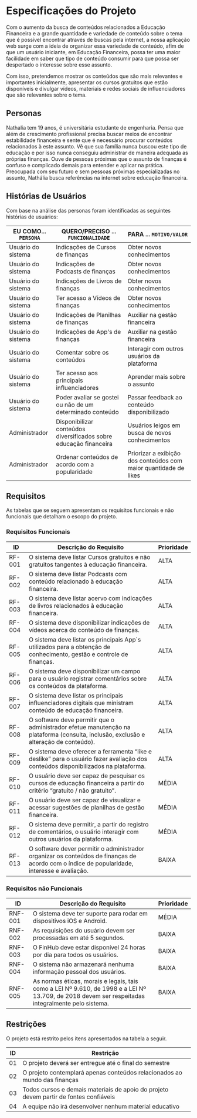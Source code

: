 # Especificações do Projeto

Com o aumento da busca de conteúdos relacionados a Educação Financeira e a grande quantidade e variedade de conteúdo sobre o tema que é possível encontrar através de buscas pela internet, a nossa aplicação web surge com a ideia de organizar essa variedade de conteúdo, afim de que um usuário iniciante, em Educação Financeira, possa ter uma maior facilidade em saber que tipo de conteúdo consumir para que possa ser despertado o interesse sobre esse assunto.

Com isso, pretendemos mostrar os conteúdos que são mais relevantes e importantes inicialmente, apresentar os cursos gratuitos que estão disponíveis e divulgar vídeos, materiais e redes sociais de influenciadores que são relevantes sobre o tema.

<!--
Definição do problema e ideia de solução a partir da perspectiva do usuário. É composta pela definição do  diagrama de personas, histórias de usuários, requisitos funcionais e não funcionais além das restrições do projeto.

Apresente uma visão geral do que será abordado nesta parte do documento, enumerando as técnicas e/ou ferramentas utilizadas para realizar a especificações do projeto. -->

## Personas

Nathalia tem 19 anos, é universitária estudante de engenharia. Pensa que além de crescimento profissional precisa buscar meios de encontrar estabilidade financeira e sente que é necessário procurar conteúdos relacionados à este assunto. Vê que sua família nunca buscou este tipo de educação e por isso nunca conseguiu administrar de maneira adequada as próprias finanças. Ouve de pessoas próximas que o assunto de finanças é confuso e complicado demais para entender e aplicar na prática. Preocupada com seu futuro e sem pessoas próximas especializadas no assunto, Nathália busca referências na internet sobre educação financeira.

<!-- Pedro Paulo tem 26 anos, é arquiteto recém-formado e autônomo. Pensa em se desenvolver profissionalmente através de um mestrado fora do país, pois adora viajar, é solteiro e sempre quis fazer um intercâmbio. Está buscando uma agência que o ajude a encontrar universidades na Europa que aceitem alunos estrangeiros.

Enumere e detalhe as personas da sua solução. Para tanto, baseie-se tanto nos documentos disponibilizados na disciplina e/ou nos seguintes links:

> **Links Úteis**:
> - [Rock Content](https://rockcontent.com/blog/personas/)
> - [Hotmart](https://blog.hotmart.com/pt-br/como-criar-persona-negocio/)
> - [O que é persona?](https://resultadosdigitais.com.br/blog/persona-o-que-e/)
> - [Persona x Público-alvo](https://flammo.com.br/blog/persona-e-publico-alvo-qual-a-diferenca/)
> - [Mapa de Empatia](https://resultadosdigitais.com.br/blog/mapa-da-empatia/)
> - [Mapa de Stalkeholders](https://www.racecomunicacao.com.br/blog/como-fazer-o-mapeamento-de-stakeholders/)
>
Lembre-se que você deve ser enumerar e descrever precisamente e personalizada todos os clientes ideais que sua solução almeja. -->

## Histórias de Usuários

Com base na análise das personas foram identificadas as seguintes histórias de usuários:

|EU COMO... `PERSONA`| QUERO/PRECISO ... `FUNCIONALIDADE` |PARA ... `MOTIVO/VALOR`                 |
|--------------------|------------------------------------|----------------------------------------|
|Usuário do sistema  | Indicações de Cursos de finanças         | Obter novos conhecimentos             |
|Usuário do sistema  | Indicações de Podcasts de finanças         | Obter novos conhecimentos             |
|Usuário do sistema  | Indicações de Livros de finanças         | Obter novos conhecimentos             |
|Usuário do sistema  | Ter acesso a Vídeos de finanças          | Obter novos conhecimentos             |
|Usuário do sistema  | Indicações de Planilhas de finanças      | Auxiliar na gestão financeira         |
|Usuário do sistema  | Indicações de App's de finanças          | Auxiliar na gestão financeira         |
|Usuário do sistema  | Comentar sobre os conteúdos              | Interagir com outros usuários da plataforma                                                               |
|Usuário do sistema  | Ter acesso aos principais influenciadores                                        | Aprender mais sobre o assunto                                     |
|Usuário do sistema  | Poder avaliar se gostei ou não de um determinado conteúdo                        | Passar feedback ao conteúdo disponibilizado                       |
|Administrador       | Disponibilizar conteúdos diversificados sobre educação financeira                | Usuários leigos em busca de novos conhecimentos                   |
|Administrador       | Ordenar conteúdos de acordo com a popularidade                                   | Priorizar a exibição dos conteúdos com maior quantidade de likes  |

<!-- Apresente aqui as histórias de usuário que são relevantes para o projeto de sua solução. As Histórias de Usuário consistem em uma ferramenta poderosa para a compreensão e elicitação dos requisitos funcionais e não funcionais da sua aplicação. Se possível, agrupe as histórias de usuário por contexto, para facilitar consultas recorrentes à essa parte do documento.

> **Links Úteis**:
> - [Histórias de usuários com exemplos e template](https://www.atlassian.com/br/agile/project-management/user-stories)
> - [Como escrever boas histórias de usuário (User Stories)](https://medium.com/vertice/como-escrever-boas-users-stories-hist%C3%B3rias-de-usu%C3%A1rios-b29c75043fac)
> - [User Stories: requisitos que humanos entendem](https://www.luiztools.com.br/post/user-stories-descricao-de-requisitos-que-humanos-entendem/)
> - [Histórias de Usuários: mais exemplos](https://www.reqview.com/doc/user-stories-example.html)
> - [9 Common User Story Mistakes](https://airfocus.com/blog/user-story-mistakes/) -->

## Requisitos

As tabelas que se seguem apresentam os requisitos funcionais e não funcionais que detalham o escopo do projeto.

### Requisitos Funcionais

|ID    | Descrição do Requisito  | Prioridade |
|------|-----------------------------------------|----|
|RF-001| O sistema deve listar Cursos gratuitos e não gratuitos tangentes à educação financeira. | ALTA |
|RF-002| O sistema deve listar Podcasts  com conteúdo relacionado à educação financeira.  | ALTA |
|RF-003| O sistema deve listar acervo com indicações de livros relacionados à educação financeira. | ALTA 
|RF-004| O sistema deve disponibilizar indicações de vídeos acerca do conteúdo de finanças. | ALTA |
|RF-005| O sistema deve listar os principais App´s utilizados para a obtenção de conhecimento, gestão e controle de finanças. | ALTA |
|RF-006| O sistema deve disponibilizar um campo para o usuário registrar comentários sobre os conteúdos da plataforma. | ALTA |
|RF-007| O sistema deve listar os principais influenciadores digitais que ministram conteúdo de educação financeira. | ALTA |
|RF-008| O software deve permitir que o administrador efetue manutenção na plataforma (consulta, inclusão, exclusão e alteração de conteúdo). | ALTA |
|RF-009| O sistema deve oferecer a ferramenta “like e deslike” para o usuário fazer avaliação dos conteúdos disponibilizados na plataforma.| ALTA |
|RF-010| O usuário deve ser capaz de pesquisar os cursos de educação financeira a partir do critério “gratuito / não gratuito”. | MÉDIA |
|RF-011| O usuário deve ser capaz de visualizar e acessar sugestões de planilhas de gestão financeira. | MÉDIA |
|RF-012| O sistema deve permitir, a partir do registro de comentários, o usuário interagir com outros usuários da plataforma. | MÉDIA |
|RF-013| O software dever permitir o administrador organizar os conteúdos de finanças de acordo com o índice de popularidade, interesse e avaliação. | BAIXA |



### Requisitos não Funcionais

|ID     | Descrição do Requisito  |Prioridade |
|-------|-------------------------|--
|RNF-001| O sistema deve ter suporte para rodar em dispositivos iOS e Android. | MÉDIA | 
|RNF-002| As requisições do usuário devem ser processadas em até 5 segundos.|  BAIXA |
|RNF-003| O FinHub deve estar disponível 24  horas por dia para todos os usuários. |  BAIXA |
|RNF-004| O sistema não armazenará nenhuma informação pessoal dos usuários.|  BAIXA |
|RNF-005| As normas éticas, morais e  legais, tais como a LEI Nº 9.610, de 1998 e a LEI Nº 13.709, de 2018 devem ser respeitadas integralmente pelo sistema. |  BAIXA |


## Restrições

O projeto está restrito pelos itens apresentados na tabela a seguir.

|ID| Restrição                                                                             |
|--|---------------------------------------------------------------------------------------|
|01| O projeto deverá ser entregue até o final do semestre                                 |
|02| O projeto contemplará apenas conteúdos relacionados ao mundo das finanças             |
|03| Todos cursos e demais materiais de apoio do projeto devem partir de fontes confiáveis |
|04| A equipe não irá desenvolver nenhum material educativo                                |
